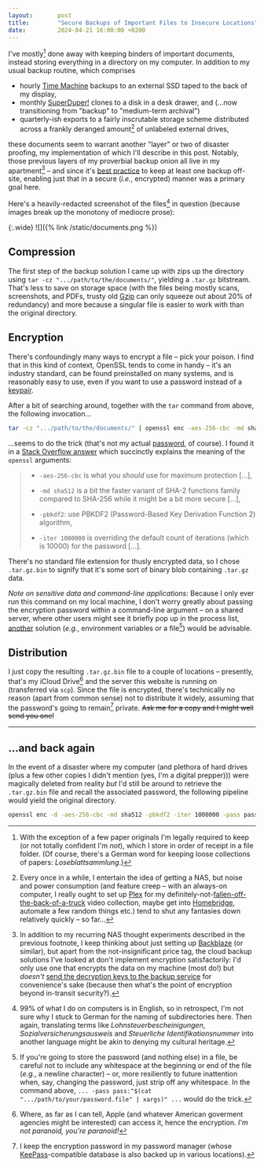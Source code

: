 ```yaml
---
layout:       post
title:        "Secure Backups of Important Files to Insecure Locations"
date:         2024-04-21 16:00:00 +0200
---
```


I've mostly[^loseblattsammlung] done away with keeping binders of important documents, instead storing everything in a directory on my computer. In addition to my usual backup routine, which comprises

[^loseblattsammlung]: With the exception of a few paper originals I'm legally required to keep (or not totally confident I'm *not*), which I store in order of receipt in a file folder. (Of course, there's a German word for keeping loose collections of papers: *Loseblattsammlung*.)

* hourly [Time Machine](https://support.apple.com/en-us/104984) backups to an external SSD taped to the back of my display,
* monthly [SuperDuper!](https://shirt-pocket.com/SuperDuper/SuperDuperDescription.html) clones to a disk in a desk drawer, and (...now transitioning from "backup" to "medium-term archival")
* quarterly-ish exports to a fairly inscrutable storage scheme distributed across a frankly deranged amount[^nas] of unlabeled external drives,

[^nas]: Every once in a while, I entertain the idea of getting a NAS, but noise and power consumption (and feature creep – with an always-on computer, I really ought to set up [Plex](https://www.plex.tv) for my definitely-not-[fallen-off-the-back-of-a-truck](https://en.wiktionary.org/wiki/fall_off_the_back_of_a_truck) video collection, maybe get into [Homebridge](https://homebridge.io), automate a few random things etc.) tend to shut any fantasies down relatively quickly – so far...

these documents seem to warrant another "layer" or two of disaster proofing, my implementation of which I'll describe in this post. Notably, those previous layers of my proverbial backup onion all live in my apartment[^backblaze] – and since it's [best practice](https://www.backblaze.com/blog/whats-the-diff-3-2-1-vs-3-2-1-1-0-vs-4-3-2/) to keep at least one backup off-site, enabling just that in a secure (*i.e.*, encrypted) manner was a primary goal here.

[^backblaze]: In addition to my recurring NAS thought experiments described in the previous footnote, I keep thinking about just setting up [Backblaze](https://www.backblaze.com/cloud-backup) (or similar), but apart from the not-insignificant price tag, the cloud backup solutions I've looked at don't implement encryption satisfactorily: I'd only use one that encrypts the data on my machine (most do!) but *doesn't* [send the decryption keys to the backup service](https://www.backblaze.com/computer-backup/docs/encryption) for convenience's sake (because then what's the point of encryption beyond in-transit security?).

Here's a heavily-redacted screenshot of the files[^german] in question (because images break up the monotony of mediocre prose):

[^german]: 99% of what I do on computers is in English, so in retrospect, I'm not sure why I stuck to German for the naming of subdirectories here. Then again, translating terms like *Lohnsteuerbescheinigungen*, *Sozialversicherungsausweis* and *Steuerliche Identifikationsnummer* into another language might be akin to denying my cultural heritage.

{:.wide}
![]({% link /static/documents.png %})


## Compression

The first step of the backup solution I came up with zips up the directory using `tar -cz ".../path/to/the/documents/"`, yielding a `.tar.gz` bitstream. That's less to save on storage space (with the files being mostly scans, screenshots, and PDFs, trusty old [Gzip](https://jvns.ca/blog/2013/10/23/day-15-how-gzip-works/) can only squeeze out about 20% of redundancy) and more because a singular file is easier to work with than the original directory.


## Encryption

There's confoundingly many ways to encrypt a file – pick your poison. I find that in this kind of context, OpenSSL tends to come in handy – it's an industry standard, can be found preinstalled on many systems, and is reasonably easy to use, even if you want to use a password instead of a [keypair](https://opensource.com/article/21/4/encryption-decryption-openssl).

After a bit of searching around, together with the `tar` command from above, the following invocation...

```sh
tar -cz ".../path/to/the/documents/" | openssl enc -aes-256-cbc -md sha512 -pbkdf2 -iter 1000000 -pass pass:"correct-horse-battery-staple" -out ".../temporary/documents.tar.gz.bin"
```

...seems to do the trick (that's not my actual [password](https://xkcd.com/936/), of course). I found it in a [Stack Overflow answer](https://unix.stackexchange.com/a/507132) which succinctly explains the meaning of the `openssl` arguments:

> - `-aes-256-cbc` is what you *should* use for maximum protection [...],
>
> - `-md sha512` is a bit the faster variant of SHA-2 functions family compared to SHA-256 while it might be a bit more secure [...],
>
> - `-pbkdf2`: use PBKDF2 (Password-Based Key Derivation Function 2) algorithm,
>
> - `-iter 1000000` is overriding the default count of iterations (which is 10000) for the password [...].

There's no standard file extension for thusly encrypted data, so I chose `.tar.gz.bin` to signify that it's some sort of binary blob containing `.tar.gz` data.

*Note on sensitive data and command-line applications:* Because I only ever run this command on my local machine, I don't worry greatly about passing the encryption password within a command-line argument – on a shared server, where other users might see it briefly pop up in the process list, [another](https://superuser.com/a/724987) solution (*e.g.*, environment variables or a file[^xargs]) would be advisable.

[^xargs]: If you're going to store the password (and nothing else) in a file, be careful not to include any whitespace at the beginning or end of the file (*e.g.*, a newline character) – or, more resiliently to future inattention when, say, changing the password, just strip off any whitespace. In the command above, `... -pass pass:"$(cat ".../path/to/your/password.file" | xargs)" ...` would do the trick.


## Distribution

I just copy the resulting `.tar.gz.bin` file to a couple of locations – presently, that's my iCloud Drive[^paranoia] and the server this website is running on (transferred via `scp`). Since the file is encrypted, there's technically no reason (apart from common sense) not to distribute it widely, assuming that the password's going to remain[^passman] private. ~~Ask me for a copy and I might well send you one!~~

[^paranoia]: Where, as far as I can tell, Apple (and whatever American goverment agencies might be interested) can access it, hence the encryption. *I'm not paranoid, you're paranoid!*

[^passman]: I keep the encryption password in my password manager (whose [KeePass](https://keepass.info)-compatible database is also backed up in various locations).

---

## ...and back again

In the event of a disaster where my computer (and plethora of hard drives (plus a few other copies I didn't mention (yes, I'm a digital prepper))) were magically deleted from reality *but* I'd still be around to retrieve the `.tar.gz.bin` file and recall the associated password, the following pipeline would yield the original directory.

```sh
openssl enc -d -aes-256-cbc -md sha512 -pbkdf2 -iter 1000000 -pass pass:"correct-horse-battery-staple" -in ".../temporary/documents.tar.gz.bin" | tar -xzf -
```
